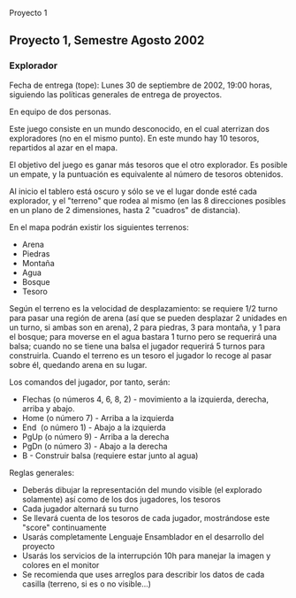 Proyecto 1 

Proyecto 1, Semestre Agosto 2002
--------------------------------

### Explorador

Fecha de entrega (tope): Lunes 30 de septiembre de 2002, 19:00 horas, siguiendo las políticas generales de entrega de proyectos.

En equipo de dos personas.

Este juego consiste en un mundo desconocido, en el cual aterrizan dos exploradores (no en el mismo punto). En este mundo hay 10 tesoros, repartidos al azar en el mapa.

El objetivo del juego es ganar más tesoros que el otro explorador. Es posible un empate, y la puntuación es equivalente al número de tesoros obtenidos.

Al inicio el tablero está oscuro y sólo se ve el lugar donde esté cada explorador, y el "terreno" que rodea al mismo (en las 8 direcciones posibles en un plano de 2 dimensiones, hasta 2 "cuadros" de distancia).

En el mapa podrán existir los siguientes terrenos:

*   Arena
*   Piedras
*   Montaña
*   Agua
*   Bosque
*   Tesoro

Según el terreno es la velocidad de desplazamiento: se requiere 1/2 turno para pasar una región de arena (así que se pueden desplazar 2 unidades en un turno, si ambas son en arena), 2 para piedras, 3 para montaña, y 1 para el bosque; para moverse en el agua bastara 1 turno pero se requerirá una balsa; cuando no se tiene una balsa el jugador requerirá 5 turnos para construirla. Cuando el terreno es un tesoro el jugador lo recoge al pasar sobre él, quedando arena en su lugar.

Los comandos del jugador, por tanto, serán: 

*   Flechas (o números 4, 6, 8, 2) - movimiento a la izquierda, derecha, arriba y abajo.
*   Home (o número 7) - Arriba a la izquierda
*   End  (o número 1) - Abajo a la izquierda
*   PgUp (o número 9) - Arriba a la derecha
*   PgDn (o número 3) - Abajo a la derecha
*   B - Construir balsa (requiere estar junto al agua)

Reglas generales:

*   Deberás dibujar la representación del mundo visible (el explorado solamente) así como de los dos jugadores, los tesoros
*   Cada jugador alternará su turno
*   Se llevará cuenta de los tesoros de cada jugador, mostrándose este "score" continuamente
*   Usarás completamente Lenguaje Ensamblador en el desarrollo del proyecto
*   Usarás los servicios de la interrupción 10h para manejar la imagen y colores en el monitor
*   Se recomienda que uses arreglos para describir los datos de cada casilla (terreno, si es o no visible...)